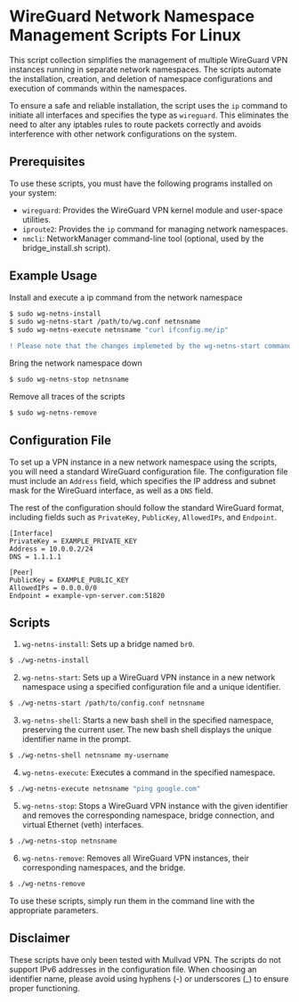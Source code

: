# WireGuard Network Namespace Management Scripts For Linux

This script collection simplifies the management of multiple WireGuard VPN instances running in separate network namespaces. The scripts automate the installation, creation, and deletion of namespace configurations and execution of commands within the namespaces.

To ensure a safe and reliable installation, the script uses the `ip` command to initiate all interfaces and specifies the type as `wireguard`. This eliminates the need to alter any iptables rules to route packets correctly and avoids interference with other network configurations on the system.

## Prerequisites

To use these scripts, you must have the following programs installed on your system:

- `wireguard`: Provides the WireGuard VPN kernel module and user-space utilities.
- `iproute2`: Provides the `ip` command for managing network namespaces.
- `nmcli`: NetworkManager command-line tool (optional, used by the bridge_install.sh script).

## Example Usage
Install and execute a ip command from the network namespace
```bash
$ sudo wg-netns-install
$ sudo wg-netns-start /path/to/wg.conf netnsname
$ sudo wg-netns-execute netnsname "curl ifconfig.me/ip"
```
```diff
! Please note that the changes implemeted by the wg-netns-start command doesn't survive reboot.
```
Bring the network namespace down
```bash
$ sudo wg-netns-stop netnsname
```
Remove all traces of the scripts
```bash
$ sudo wg-netns-remove
```

## Configuration File

To set up a VPN instance in a new network namespace using the scripts, you will need a standard WireGuard configuration file. The configuration file must include an `Address` field, which specifies the IP address and subnet mask for the WireGuard interface, as well as a `DNS` field.

The rest of the configuration should follow the standard WireGuard format, including fields such as `PrivateKey`, `PublicKey`, `AllowedIPs`, and `Endpoint`.

```
[Interface]
PrivateKey = EXAMPLE_PRIVATE_KEY
Address = 10.0.0.2/24
DNS = 1.1.1.1

[Peer]
PublicKey = EXAMPLE_PUBLIC_KEY
AllowedIPs = 0.0.0.0/0
Endpoint = example-vpn-server.com:51820
```

## Scripts

1. `wg-netns-install`: Sets up a bridge named `br0`.

```bash
$ ./wg-netns-install
```

2. `wg-netns-start`: Sets up a WireGuard VPN instance in a new network namespace using a specified configuration file and a unique identifier.

```bash
$ ./wg-netns-start /path/to/config.conf netnsname
```

3. `wg-netns-shell`: Starts a new bash shell in the specified namespace, preserving the current user. The new bash shell displays the unique identifier name in the prompt.

```bash
$ ./wg-netns-shell netnsname my-username
```

4. `wg-netns-execute`: Executes a command in the specified namespace.

```bash
$ ./wg-netns-execute netnsname "ping google.com"
```

5. `wg-netns-stop`: Stops a WireGuard VPN instance with the given identifier and removes the corresponding namespace, bridge connection, and virtual Ethernet (veth) interfaces.

```bash
$ ./wg-netns-stop netnsname
```

6. `wg-netns-remove`: Removes all WireGuard VPN instances, their corresponding namespaces, and the bridge.

```bash
$ ./wg-netns-remove
```

To use these scripts, simply run them in the command line with the appropriate parameters.

## Disclaimer

These scripts have only been tested with Mullvad VPN. The scripts do not support IPv6 addresses in the configuration file. When choosing an identifier name, please avoid using hyphens (-) or underscores (_) to ensure proper functioning.

